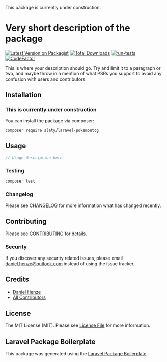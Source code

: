 This package is currently under construction. 

# Very short description of the package

[![Latest Version on Packagist](https://img.shields.io/packagist/v/slaty/laravel-pokemontcg.svg?style=flat-square)](https://packagist.org/packages/slaty/laravel-pokemontcg)
[![Total Downloads](https://img.shields.io/packagist/dt/slaty/laravel-pokemontcg.svg?style=flat-square)](https://packagist.org/packages/slaty/laravel-pokemontcg)
[![run-tests](https://github.com/Slatyo/laravel-pokemontcg/actions/workflows/main.yml/badge.svg)](https://github.com/Slatyo/laravel-pokemontcg/actions/workflows/main.yml)
[![CodeFactor](https://www.codefactor.io/repository/github/slatyo/laravel-pokemontcg/badge)](https://www.codefactor.io/repository/github/slatyo/laravel-pokemontcg)

This is where your description should go. Try and limit it to a paragraph or two, and maybe throw in a mention of what PSRs you support to avoid any confusion with users and contributors.

## Installation
### This is currently under construction


You can install the package via composer:

```bash
composer require slaty/laravel-pokemontcg
```

## Usage

```php
// Usage description here
```

### Testing

```bash
composer test
```

### Changelog

Please see [CHANGELOG](CHANGELOG.md) for more information what has changed recently.

## Contributing

Please see [CONTRIBUTING](CONTRIBUTING.md) for details.

### Security

If you discover any security related issues, please email daniel.henze@outlook.com instead of using the issue tracker.

## Credits

-   [Daniel Henze](https://github.com/slaty)
-   [All Contributors](../../contributors)

## License

The MIT License (MIT). Please see [License File](LICENSE.md) for more information.

## Laravel Package Boilerplate

This package was generated using the [Laravel Package Boilerplate](https://laravelpackageboilerplate.com).
